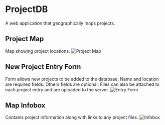 # ProjectDB
A web application that geographically maps projects.

## Project Map
Map showing project locations.
![Project Map](https://raw.github.com/cheebz/ProjectDB/edit/master/pics/Project%20Map.jpg?raw=true)

## New Project Entry Form
Form allows new projects to be added to the database.  Name and location are required fields.  Others fields are optional.  Files can also be attached to each project entry and are uploaded to the server.
![Entry Form](https://raw.github.com/cheebz/ProjectDB/edit/master/pics/Entry%20Form.jpg?raw=true)

## Map Infobox
Contains project information along with links to any project files.
![Infobox](https://raw.github.com/cheebz/ProjectDB/edit/master/pics/Infobox.jpg?raw=true)
